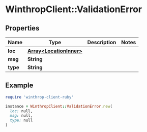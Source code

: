 # WinthropClient::ValidationError

## Properties

| Name | Type | Description | Notes |
| ---- | ---- | ----------- | ----- |
| **loc** | [**Array&lt;LocationInner&gt;**](LocationInner.md) |  |  |
| **msg** | **String** |  |  |
| **type** | **String** |  |  |

## Example

```ruby
require 'winthrop-client-ruby'

instance = WinthropClient::ValidationError.new(
  loc: null,
  msg: null,
  type: null
)
```

